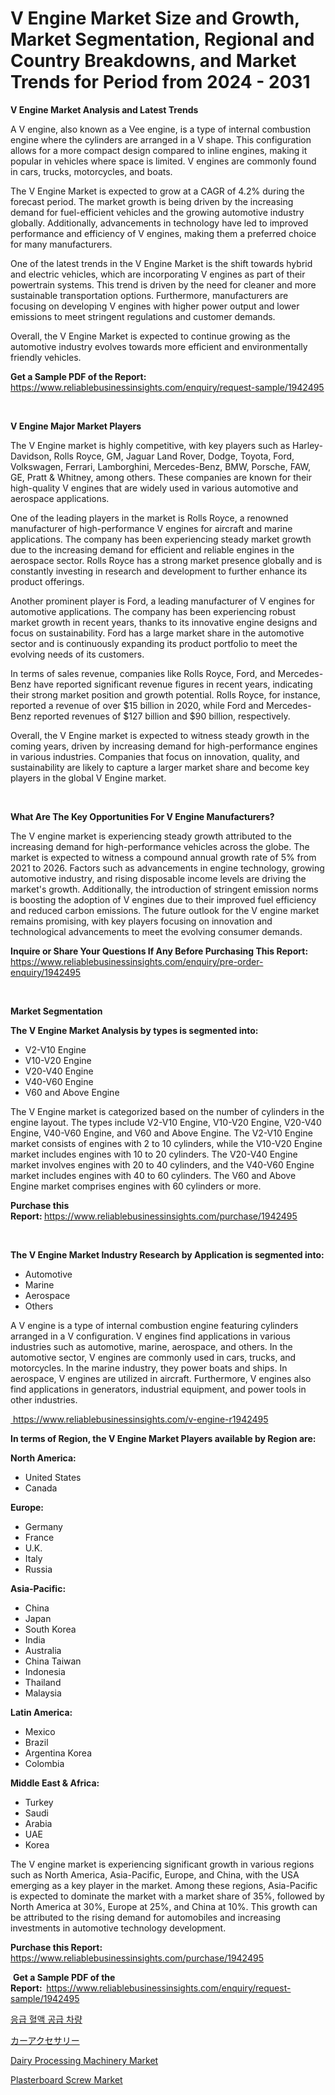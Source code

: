 <p><h1>V Engine Market Size and Growth, Market Segmentation, Regional and Country Breakdowns, and Market Trends for Period from 2024 -  2031</h1></p><p><strong>V Engine Market Analysis and Latest Trends</strong></p>
<p><p>A V engine, also known as a Vee engine, is a type of internal combustion engine where the cylinders are arranged in a V shape. This configuration allows for a more compact design compared to inline engines, making it popular in vehicles where space is limited. V engines are commonly found in cars, trucks, motorcycles, and boats.</p><p>The V Engine Market is expected to grow at a CAGR of 4.2% during the forecast period. The market growth is being driven by the increasing demand for fuel-efficient vehicles and the growing automotive industry globally. Additionally, advancements in technology have led to improved performance and efficiency of V engines, making them a preferred choice for many manufacturers.</p><p>One of the latest trends in the V Engine Market is the shift towards hybrid and electric vehicles, which are incorporating V engines as part of their powertrain systems. This trend is driven by the need for cleaner and more sustainable transportation options. Furthermore, manufacturers are focusing on developing V engines with higher power output and lower emissions to meet stringent regulations and customer demands.</p><p>Overall, the V Engine Market is expected to continue growing as the automotive industry evolves towards more efficient and environmentally friendly vehicles.</p></p>
<p><strong>Get a Sample PDF of the Report:&nbsp;</strong> <a href="https://www.reliablebusinessinsights.com/enquiry/request-sample/1942495">https://www.reliablebusinessinsights.com/enquiry/request-sample/1942495</a></p>
<p>&nbsp;</p>
<p><strong>V Engine Major Market Players</strong></p>
<p><p>The V Engine market is highly competitive, with key players such as Harley-Davidson, Rolls Royce, GM, Jaguar Land Rover, Dodge, Toyota, Ford, Volkswagen, Ferrari, Lamborghini, Mercedes-Benz, BMW, Porsche, FAW, GE, Pratt & Whitney, among others. These companies are known for their high-quality V engines that are widely used in various automotive and aerospace applications.</p><p>One of the leading players in the market is Rolls Royce, a renowned manufacturer of high-performance V engines for aircraft and marine applications. The company has been experiencing steady market growth due to the increasing demand for efficient and reliable engines in the aerospace sector. Rolls Royce has a strong market presence globally and is constantly investing in research and development to further enhance its product offerings.</p><p>Another prominent player is Ford, a leading manufacturer of V engines for automotive applications. The company has been experiencing robust market growth in recent years, thanks to its innovative engine designs and focus on sustainability. Ford has a large market share in the automotive sector and is continuously expanding its product portfolio to meet the evolving needs of its customers.</p><p>In terms of sales revenue, companies like Rolls Royce, Ford, and Mercedes-Benz have reported significant revenue figures in recent years, indicating their strong market position and growth potential. Rolls Royce, for instance, reported a revenue of over $15 billion in 2020, while Ford and Mercedes-Benz reported revenues of $127 billion and $90 billion, respectively.</p><p>Overall, the V Engine market is expected to witness steady growth in the coming years, driven by increasing demand for high-performance engines in various industries. Companies that focus on innovation, quality, and sustainability are likely to capture a larger market share and become key players in the global V Engine market.</p></p>
<p>&nbsp;</p>
<p><strong>What Are The Key Opportunities For V Engine Manufacturers?</strong></p>
<p><p>The V engine market is experiencing steady growth attributed to the increasing demand for high-performance vehicles across the globe. The market is expected to witness a compound annual growth rate of 5% from 2021 to 2026. Factors such as advancements in engine technology, growing automotive industry, and rising disposable income levels are driving the market's growth. Additionally, the introduction of stringent emission norms is boosting the adoption of V engines due to their improved fuel efficiency and reduced carbon emissions. The future outlook for the V engine market remains promising, with key players focusing on innovation and technological advancements to meet the evolving consumer demands.</p></p>
<p><strong>Inquire or Share Your Questions If Any Before Purchasing This Report:</strong> <a href="https://www.reliablebusinessinsights.com/enquiry/pre-order-enquiry/1942495">https://www.reliablebusinessinsights.com/enquiry/pre-order-enquiry/1942495</a></p>
<p>&nbsp;</p>
<p><strong>Market Segmentation</strong></p>
<p><strong>The V Engine Market Analysis by types is segmented into:</strong></p>
<p><ul><li>V2-V10 Engine</li><li>V10-V20 Engine</li><li>V20-V40 Engine</li><li>V40-V60 Engine</li><li>V60 and Above Engine</li></ul></p>
<p><p>The V Engine market is categorized based on the number of cylinders in the engine layout. The types include V2-V10 Engine, V10-V20 Engine, V20-V40 Engine, V40-V60 Engine, and V60 and Above Engine. The V2-V10 Engine market consists of engines with 2 to 10 cylinders, while the V10-V20 Engine market includes engines with 10 to 20 cylinders. The V20-V40 Engine market involves engines with 20 to 40 cylinders, and the V40-V60 Engine market includes engines with 40 to 60 cylinders. The V60 and Above Engine market comprises engines with 60 cylinders or more.</p></p>
<p><strong>Purchase this Report:&nbsp;</strong><a href="https://www.reliablebusinessinsights.com/purchase/1942495">https://www.reliablebusinessinsights.com/purchase/1942495</a></p>
<p>&nbsp;</p>
<p><strong>The V Engine Market Industry Research by Application is segmented into:</strong></p>
<p><ul><li>Automotive</li><li>Marine</li><li>Aerospace</li><li>Others</li></ul></p>
<p><p>A V engine is a type of internal combustion engine featuring cylinders arranged in a V configuration. V engines find applications in various industries such as automotive, marine, aerospace, and others. In the automotive sector, V engines are commonly used in cars, trucks, and motorcycles. In the marine industry, they power boats and ships. In aerospace, V engines are utilized in aircraft. Furthermore, V engines also find applications in generators, industrial equipment, and power tools in other industries.</p></p>
<p><a href="https://www.reliablebusinessinsights.com/v-engine-r1942495">&nbsp;https://www.reliablebusinessinsights.com/v-engine-r1942495</a></p>
<p><strong>In terms of Region, the V Engine Market Players available by Region are:</strong></p>
<p>
    <p> <strong> North America: </strong>
        <ul>
            <li>United States</li>
            <li>Canada</li>
        </ul>
        </p> 
    <p> <strong> Europe: </strong>
        <ul>
            <li>Germany</li>
            <li>France</li>
            <li>U.K.</li>
            <li>Italy</li>
            <li>Russia</li>
        </ul>
        </p> 
    <p> <strong> Asia-Pacific: </strong>
        <ul>
            <li>China</li>
            <li>Japan</li>
            <li>South Korea</li>
            <li>India</li>
            <li>Australia</li>
            <li>China Taiwan</li>
            <li>Indonesia</li>
            <li>Thailand</li>
            <li>Malaysia</li>
        </ul>
        </p> 
    <p> <strong> Latin America: </strong>
        <ul>
            <li>Mexico</li>
            <li>Brazil</li>
            <li>Argentina Korea</li>
            <li>Colombia</li>
        </ul>
        </p> 
    <p> <strong> Middle East & Africa: </strong>
        <ul>
            <li>Turkey</li>
            <li>Saudi</li>
            <li>Arabia</li>
            <li>UAE</li>
            <li>Korea</li>
        </ul>
    </p>
    </p>
<p><p>The V engine market is experiencing significant growth in various regions such as North America, Asia-Pacific, Europe, and China, with the USA emerging as a key player in the market. Among these regions, Asia-Pacific is expected to dominate the market with a market share of 35%, followed by North America at 30%, Europe at 25%, and China at 10%. This growth can be attributed to the rising demand for automobiles and increasing investments in automotive technology development.</p></p>
<p><strong>Purchase this Report: </strong><a href="https://www.reliablebusinessinsights.com/purchase/1942495">https://www.reliablebusinessinsights.com/purchase/1942495</a></p>
<p>&nbsp;<strong>Get a Sample PDF of the Report:&nbsp;&nbsp;</strong><a href="https://www.reliablebusinessinsights.com/enquiry/request-sample/1942495">https://www.reliablebusinessinsights.com/enquiry/request-sample/1942495</a></p>
<p><strong></strong></p>
<p><p><a href="https://github.com/idcefvhkdut6/Market-Research-Report-List-2/blob/main/6611383169511.md">응급 혈액 공급 차량</a></p><p><a href="https://github.com/LuzHills1972/Market-Research-Report-List-1/blob/main/5252815158019.md">カーアクセサリー</a></p><p><a href="https://github.com/WillieWoodard/Market-Research-Report-List-5/blob/main/dairy-processing-machinery-market.md">Dairy Processing Machinery Market</a></p><p><a href="https://github.com/marloy8/Market-Research-Report-List-5/blob/main/plasterboard-screw-market.md">Plasterboard Screw Market</a></p></p>